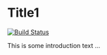Title1
======================
 
[![Build Status](https://travis-ci.org/your-user/your-project.svg?branch=master)](https://travis-ci.org/rubercuellar/ProjectTravis)
 
This is some introduction text ...
